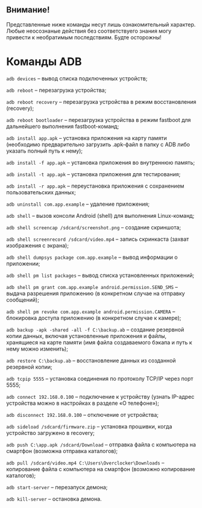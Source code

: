 ## **Внимание!**
Представленные ниже команды несут лишь ознакомительный характер. Любые неосознаные действия без соответствуего знания могу привести к необратимым последствиям. Будте осторожны!

# Команды ADB
`adb devices` – вывод списка подключенных устройств;

`adb reboot` – перезагрузка устройства;

`adb reboot recovery` – перезагрузка устройства в режим восстановления (recovery);

`adb reboot bootloader` – перезагрузка устройства в режим fastboot для дальнейшего выполнения fastboot-команд;

`adb install app.apk` – установка приложения на карту памяти (необходимо предварительно загрузить .apk-файл в папку с ADB либо указать полный путь к нему);

`adb install -f app.apk` – установка приложения во внутреннюю память;

`adb install -t app.apk` – установка приложения для тестирования;

`adb install -r app.apk` – переустановка приложения с сохранением пользовательских данных;

`adb uninstall com.app.example` – удаление приложения;

`adb shell` – вызов консоли Android (shell) для выполнения Linux-команд;

`adb shell screencap /sdcard/screenshot.png` – создание скриншота;

`adb shell screenrecord /sdcard/video.mp4` – запись скринкаста (захват изображения с экрана);

`adb shell dumpsys package com.app.example` – вывод информации о приложении;

`adb shell pm list packages` – вывод списка установленных приложений;

`adb shell pm grant com.app.example android.permission.SEND_SMS` – выдача разрешения приложению (в конкретном случае на отправку сообщений);

`adb shell pm revoke com.app.example android.permission.CAMERA` – блокировка доступа приложению (в конкретном случае к камере);

`adb backup -apk -shared -all -f C:\backup.ab` – создание резервной копии данных, включая установленные приложения и файлы, хранящиеся на карте памяти (имя файла создаваемого бэкапа и путь к нему можно изменить);

`adb restore C:\backup.ab` – восстановление данных из созданной резервной копии;

`adb tcpip 5555` – установка соединения по протоколу TCP/IP через порт 5555;

`adb connect 192.168.0.100` – подключение к устройству (узнать IP-адрес устройства можно в настройках в разделе «О телефоне»);

`adb disconnect 192.168.0.100` – отключение от устройства;

`adb sideload /sdcard/firmware.zip` – установка прошивки, когда устройство загружено в recovery;

`adb push C:\app.apk /sdcard/Download` – отправка файла с компьютера на смартфон (возможна отправка каталогов);

`adb pull /sdcard/video.mp4 C:\Users\Overclocker\Downloads` – копирование файла с компьютера на смартфон (возможно копирование каталогов);

`adb start-server` – перезапуск демона;

`adb kill-server` – остановка демона.